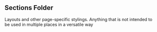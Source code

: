 ## Sections Folder
Layouts and other page-specific stylings. Anything that is not intended to be used in multiple places in a versatile way
